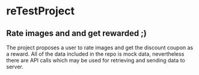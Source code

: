 # reTestProject
## Rate images and and get rewarded ;)

The project proposes a user to rate images and get the discount coupon as a reward. All of the data included in the repo is mock data, nevertheless there are API calls which may be used for retrieving and sending data to server.
